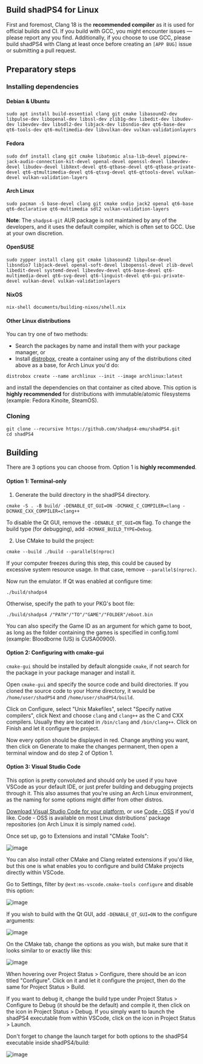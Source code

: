 <!--
SPDX-FileCopyrightText: 2024 shadPS4 Emulator Project
SPDX-License-Identifier: GPL-2.0-or-later
-->

## Build shadPS4 for Linux

First and foremost, Clang 18 is the **recommended compiler** as it is used for official builds and CI. If you build with GCC, you might encounter issues — please report any you find. Additionally, if you choose to use GCC, please build shadPS4 with Clang at least once before creating an `[APP BUG]` issue or submitting a pull request.

## Preparatory steps

### Installing dependencies

#### Debian & Ubuntu

```
sudo apt install build-essential clang git cmake libasound2-dev libpulse-dev libopenal-dev libssl-dev zlib1g-dev libedit-dev libudev-dev libevdev-dev libsdl2-dev libjack-dev libsndio-dev qt6-base-dev qt6-tools-dev qt6-multimedia-dev libvulkan-dev vulkan-validationlayers
```

#### Fedora

```
sudo dnf install clang git cmake libatomic alsa-lib-devel pipewire-jack-audio-connection-kit-devel openal-devel openssl-devel libevdev-devel libudev-devel libXext-devel qt6-qtbase-devel qt6-qtbase-private-devel qt6-qtmultimedia-devel qt6-qtsvg-devel qt6-qttools-devel vulkan-devel vulkan-validation-layers
```

#### Arch Linux

```
sudo pacman -S base-devel clang git cmake sndio jack2 openal qt6-base qt6-declarative qt6-multimedia sdl2 vulkan-validation-layers
```

**Note**: The `shadps4-git` AUR package is not maintained by any of the developers, and it uses the default compiler, which is often set to GCC. Use at your own discretion.

#### OpenSUSE

```
sudo zypper install clang git cmake libasound2 libpulse-devel libsndio7 libjack-devel openal-soft-devel libopenssl-devel zlib-devel libedit-devel systemd-devel libevdev-devel qt6-base-devel qt6-multimedia-devel qt6-svg-devel qt6-linguist-devel qt6-gui-private-devel vulkan-devel vulkan-validationlayers
```

#### NixOS

```
nix-shell documents/building-nixos/shell.nix
```

#### Other Linux distributions

You can try one of two methods:

- Search the packages by name and install them with your package manager, or
- Install [distrobox](https://distrobox.it/), create a container using any of the distributions cited above as a base, for Arch Linux you'd do:

```
distrobox create --name archlinux --init --image archlinux:latest
```

and install the dependencies on that container as cited above.
This option is **highly recommended** for distributions with immutable/atomic filesystems (example: Fedora Kinoite, SteamOS).

### Cloning

```
git clone --recursive https://github.com/shadps4-emu/shadPS4.git
cd shadPS4
```

## Building

There are 3 options you can choose from. Option 1 is **highly recommended**.

#### Option 1: Terminal-only

1. Generate the build directory in the shadPS4 directory.

```
cmake -S . -B build/ -DENABLE_QT_GUI=ON -DCMAKE_C_COMPILER=clang -DCMAKE_CXX_COMPILER=clang++
```

To disable the Qt GUI, remove the `-DENABLE_QT_GUI=ON` flag. To change the build type (for debugging), add `-DCMAKE_BUILD_TYPE=Debug`.

2. Use CMake to build the project:

```
cmake --build ./build --parallel$(nproc)
```

If your computer freezes during this step, this could be caused by excessive system resource usage. In that case, remove `--parallel$(nproc)`.

Now run the emulator. If Qt was enabled at configure time:

```
./build/shadps4
```

Otherwise, specify the path to your PKG's boot file:

```
./build/shadps4 /"PATH"/"TO"/"GAME"/"FOLDER"/eboot.bin
```

You can also specify the Game ID as an argument for which game to boot, as long as the folder containing the games is specified in config.toml (example: Bloodborne (US) is CUSA00900).
#### Option 2: Configuring with cmake-gui

`cmake-gui` should be installed by default alongside `cmake`, if not search for the package in your package manager and install it.

Open `cmake-gui` and specify the source code and build directories. If you cloned the source code to your Home directory, it would be `/home/user/shadPS4` and `/home/user/shadPS4/build`.

Click on Configure, select "Unix Makefiles", select "Specify native compilers", click Next and choose `clang` and `clang++` as the C and CXX compilers. Usually they are located in `/bin/clang` and `/bin/clang++`. Click on Finish and let it configure the project.

Now every option should be displayed in red. Change anything you want, then click on Generate to make the changes permanent, then open a terminal window and do step 2 of Option 1.

#### Option 3: Visual Studio Code

This option is pretty convoluted and should only be used if you have VSCode as your default IDE, or just prefer building and debugging projects through it. This also assumes that you're using an Arch Linux environment, as the naming for some options might differ from other distros.

[Download Visual Studio Code for your platform](https://code.visualstudio.com/download), or use [Code - OSS](https://github.com/microsoft/vscode) if you'd like. Code - OSS is available on most Linux distributions' package repositories (on Arch Linux it is simply named `code`).

Once set up, go to Extensions and install "CMake Tools":

![image](https://raw.githubusercontent.com/shadps4-emu/shadPS4/refs/heads/main/documents/Screenshots/Linux/3.png)

You can also install other CMake and Clang related extensions if you'd like, but this one is what enables you to configure and build CMake projects directly within VSCode.

Go to Settings, filter by `@ext:ms-vscode.cmake-tools configure` and disable this option:

![image](https://raw.githubusercontent.com/shadps4-emu/shadPS4/refs/heads/main/documents/Screenshots/Linux/1.png)

If you wish to build with the Qt GUI, add `-DENABLE_QT_GUI=ON` to the configure arguments:

![image](https://raw.githubusercontent.com/shadps4-emu/shadPS4/refs/heads/main/documents/Screenshots/Linux/2.png)

On the CMake tab, change the options as you wish, but make sure that it looks similar to or exactly like this:

![image](https://raw.githubusercontent.com/shadps4-emu/shadPS4/refs/heads/main/documents/Screenshots/Linux/4.png)

When hovering over Project Status > Configure, there should be an icon titled "Configure". Click on it and let it configure the project, then do the same for Project Status > Build.

If you want to debug it, change the build type under Project Status > Configure to Debug (it should be the default) and compile it, then click on the icon in Project Status > Debug. If you simply want to launch the shadPS4 executable from within VSCode, click on the icon in Project Status > Launch.

Don't forget to change the launch target for both options to the shadPS4 executable inside shadPS4/build:

![image](https://raw.githubusercontent.com/shadps4-emu/shadPS4/refs/heads/main/documents/Screenshots/Linux/5.png)
